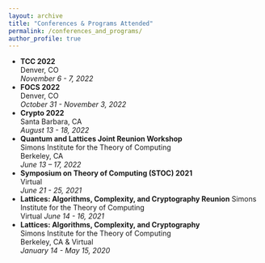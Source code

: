 ```yaml
---
layout: archive
title: "Conferences & Programs Attended"
permalink: /conferences_and_programs/
author_profile: true
---
```



- **TCC 2022**  
Denver, CO  
_November 6 - 7, 2022_
- **FOCS 2022**  
Denver, CO  
_October 31 - November 3, 2022_
- **Crypto 2022**  
Santa Barbara, CA  
_August 13 - 18, 2022_
- **Quantum and Lattices Joint Reunion Workshop**  
Simons Institute for the Theory of Computing  
Berkeley, CA  
_June 13 – 17, 2022_
- **Symposium on Theory of Computing (STOC) 2021**  
Virtual  
_June 21 - 25, 2021_
- **Lattices: Algorithms, Complexity, and Cryptography Reunion**
Simons Institute for the Theory of Computing  
Virtual
_June 14 - 16, 2021_
- **Lattices: Algorithms, Complexity, and Cryptography**  
Simons Institute for the Theory of Computing  
Berkeley, CA & Virtual  
_January 14 - May 15, 2020_
